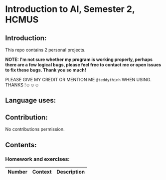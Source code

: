 # Introduction to AI, Semester 2, HCMUS

## Introduction:

This repo contains 2 personal projects. 

**NOTE: I'm not sure whether my program is working properly, perhaps there are a few logical bugs, please feel free to contact me or open issues to fix these bugs. Thank you so much!**

PLEASE GIVE MY CREDIT OR MENTION ME `@teddythinh` WHEN USING. THANKS !☺️☺️☺️

## Language uses:


## Contribution:

No contributions permission.

## Contents:

### Homework and exercises:

| Number | Context | Description |
| ------ | ------- | ----------- |
